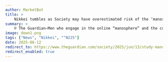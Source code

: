 ```yaml
---
author: MarketBot
title: >
    Nikkei tumbles as Society may have overestimated risk of the ‘manosphere’, UK researchers say
summary: >
    © The Guardian—Men who engage in the online “manosphere” and the content of Andrew Tate are often able to express a “strong commitment to equal treatment and fairness”, according to research commissioned by Ofcom.
image: down1.png
tags: ["News", "Nikkei", "^N225"]
date: 2025-06-12
redirect_to: https://www.theguardian.com/society/2025/jun/13/study-manosphere-ofcom
redirect_enabled: true
---
```

